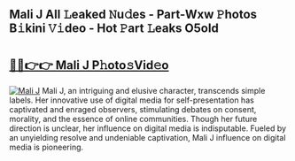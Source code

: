 ## Mali J All 𝙻eaked 𝙽u𝚍es - Part-Wxw 𝙿hotos B𝚒kini 𝚅𝚒deo - Hot 𝙿art 𝙻eaks O5oId

# <h2><a href="http://ld2m9f.urlbe.top/?page=Mali+J">🔗🔗👉👉 Mali J P𝚑oto𝚜Vid𝚎o</a></h2>

[![Mali J](https://i.imgur.com/eBuTRDB.gif)](http://ld2m9f.urlbe.top/?page=Mali+J)
Mali J, an intriguing and elusive character, transcends simple labels. Her innovative use of digital media for self-presentation has captivated and enraged observers, stimulating debates on consent, morality, and the essence of online communities. Though her future direction is unclear, her influence on digital media is indisputable. Fueled by an unyielding resolve and undeniable captivation, Mali J influence on digital media is pioneering.
